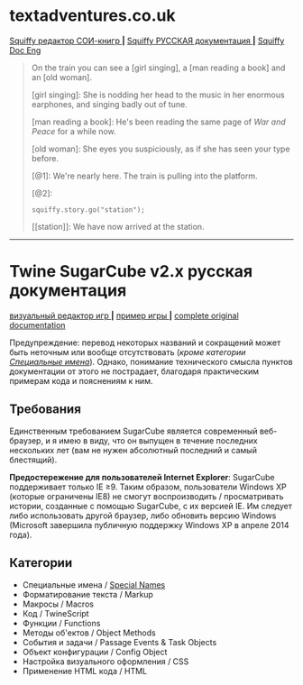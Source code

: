 # textadventures.co.uk
[ Squiffy редактор СОИ-книгр ](http://textadventures.co.uk/squiffy/editor) **|** [ Squiffy РУССКАЯ документация ](squiffy_doc_ru.md) **|** [ Squiffy Doc Eng ](http://docs.textadventures.co.uk/squiffy/)

>
> On the train you can see a [girl singing], a [man reading a book] and an [old woman].
>
>   [girl singing]:
>   She is nodding her head to the music in her enormous earphones, and singing badly out of tune.
>
>   [man reading a book]:
>   He's been reading the same page of *War and Peace* for a while now.
>
>   [old woman]:
>   She eyes you suspiciously, as if she has seen your type before.
> 
> [@1]:
> We're nearly here. The train is pulling into the platform.
> 
>[@2]:
>
>     squiffy.story.go("station");
>
> [[station]]:
> We have now arrived at the station.
> 

- - - - - - -

# Twine SugarCube v2.x русская документация
[ визуальный редактор игр ](https://twinery.org) **|** [ пример игры ](https://db.crem.xyz/f/uploads/Uh_est_ro.html) **|** [ complete original documentation ](http://www.motoslave.net/sugarcube/2/)

Предупреждение: перевод некоторых названий и сокращений может быть неточным или вообще отсутствовать (_кроме категории [Специальные имена](https://github.com/Wol4ik/Wol4ik.github.io/blob/master/twine2_engine/tw2_doc_enola.md)_). Однако, понимание технического смысла пунктов документации от этого не пострадает, благодаря практическим примерам кода и пояснениям к ним.
## Требования
Единственным требованием SugarCube является современный веб-браузер, и я имею в виду, что он выпущен в течение последних нескольких лет (вам не нужен абсолютный последний и самый блестящий).

**Предостережение для пользователей Internet Explorer**: SugarCube поддерживает только IE ≥9. Таким образом, пользователи Windows XP (которые ограничены IE8) не смогут воспроизводить / просматривать истории, созданные с помощью SugarCube, с их версией IE. Им следует либо использовать другой браузер, либо обновить версию  Windows (Microsoft завершила публичную поддержку Windows XP в апреле 2014 года).
## Категории
* Специальные имена / [Special Names](https://github.com/Wol4ik/Wol4ik.github.io/blob/master/twine2_engine/tw2_doc_enola.md)
* Форматирование текста / Markup
* Макросы / Macros
* Код / TwineScript
* Функции / Functions
* Методы об'ектов / Object Methods
* События и задачи / Passage Events & Task Objects
* Объект конфигурации / Config Object
* Настройка визуального оформления / CSS
* Применение HTML кода / HTML
